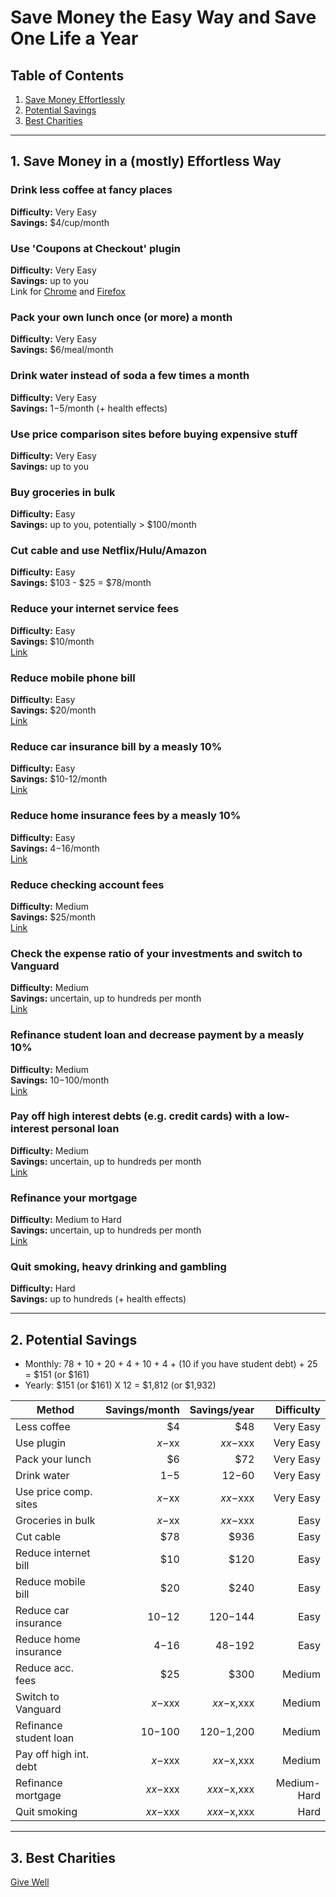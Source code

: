 # Save Money the Easy Way and Save One Life a Year

## Table of Contents

1. [Save Money Effortlessly](https://github.com/codergy/savemoneyanddonate#1-save-money-effortlessly)
2. [Potential Savings](https://github.com/codergy/savemoneyanddonate#2-potential-savings)
3. [Best Charities](https://github.com/codergy/savemoneyanddonate#3-best-charities)

<hr>

## 1. Save Money in a (mostly) Effortless Way

### Drink less coffee at fancy places
**Difficulty:** Very Easy  
**Savings:** $4/cup/month

### Use 'Coupons at Checkout' plugin
**Difficulty:** Very Easy  
**Savings:** up to you  
Link for [Chrome](https://chrome.google.com/webstore/detail/coupons-at-checkout/kegphgaihkjoophpabchkmpaknehfamb) and [Firefox](https://addons.mozilla.org/en-US/firefox/addon/coupons-at-checkout/)

### Pack your own lunch once (or more) a month
**Difficulty:** Very Easy  
**Savings:** $6/meal/month

### Drink water instead of soda a few times a month
**Difficulty:** Very Easy  
**Savings:** $1-$5/month (+ health effects)

### Use price comparison sites before buying expensive stuff
**Difficulty:** Very Easy  
**Savings:** up to you

### Buy groceries in bulk
**Difficulty:** Easy  
**Savings:** up to you, potentially > $100/month

### Cut cable and use Netflix/Hulu/Amazon
**Difficulty:** Easy  
**Savings:** $103 - $25 = $78/month

### Reduce your internet service fees
**Difficulty:** Easy  
**Savings:** $10/month  
[Link](http://broadbandnow.com/report/13-creative-ways-save-money-internet-bill/)

### Reduce mobile phone bill
**Difficulty:** Easy  
**Savings:** $20/month  
[Link](https://republicwireless.com/cell-phone-plans/)

### Reduce car insurance bill by a measly 10%
**Difficulty:** Easy  
**Savings:** $10-12/month  
[Link](https://www.nerdwallet.com/insurance/compare-car-insurance-rates)

### Reduce home insurance fees by a measly 10%
**Difficulty:** Easy  
**Savings:** $4-$16/month  
[Link](http://www.thesimpledollar.com/best-home-insurance/)

### Reduce checking account fees
**Difficulty:** Medium  
**Savings:** $25/month  
[Link](http://www.thesimpledollar.com/free-checking-account/)

### Check the expense ratio of your investments and switch to Vanguard
**Difficulty:** Medium  
**Savings:** uncertain, up to hundreds per month  
[Link](https://investor.vanguard.com/corporate-portal/)

### Refinance student loan and decrease payment by a measly 10%
**Difficulty:** Medium  
**Savings:** $10-$100/month  
[Link](https://www.sofi.com/)

### Pay off high interest debts (e.g. credit cards) with a low-interest personal loan
**Difficulty:** Medium  
**Savings:** uncertain, up to hundreds per month  
[Link](https://www.sofi.com/)

### Refinance your mortgage
**Difficulty:** Medium to Hard  
**Savings:** uncertain, up to hundreds per month  
[Link](https://www.sofi.com/)

### Quit smoking, heavy drinking and gambling
**Difficulty:** Hard  
**Savings:** up to hundreds (+ health effects)

<hr>

## 2. Potential Savings

- Monthly: 78 + 10 + 20 + 4 + 10 + 4 + (10 if you have student debt) + 25 = $151 (or $161)
- Yearly: $151 (or $161) X 12 = $1,812 (or $1,932)

| Method                 | Savings/month | Savings/year | Difficulty   |
| ---------------------- |--------------:| ------------:| ------------:|
| Less coffee            |         $4    |          $48 | Very Easy    |
| Use plugin             |     $x-$xx    |     $xx-$xxx | Very Easy    |
| Pack your lunch        |         $6    |          $72 | Very Easy    |
| Drink water            |      $1-$5    |      $12-$60 | Very Easy    |
| Use price comp. sites  |     $x-$xx    |     $xx-$xxx | Very Easy    |
| Groceries in bulk      |     $x-$xx    |     $xx-$xxx |      Easy    |
| Cut cable              |        $78    |         $936 |      Easy    |
| Reduce internet bill   |        $10    |         $120 |      Easy    |
| Reduce mobile bill     |        $20    |         $240 |      Easy    |
| Reduce car insurance   |    $10-$12    |    $120-$144 |      Easy    |
| Reduce home insurance  |     $4-$16    |     $48-$192 |      Easy    |
| Reduce acc. fees       |        $25    |         $300 |    Medium    |
| Switch to Vanguard     |    $x-$xxx    |   $xx-$x,xxx |    Medium    |
| Refinance student loan |   $10-$100    |  $120-$1,200 |    Medium    |
| Pay off high int. debt |    $x-$xxx    |   $xx-$x,xxx |    Medium    |
| Refinance mortgage     |   $xx-$xxx    |  $xxx-$x,xxx | Medium-Hard  |
| Quit smoking           |   $xx-$xxx    |  $xxx-$x,xxx |      Hard    |


<hr>

## 3. Best Charities

[Give Well](http://www.givewell.org/)
